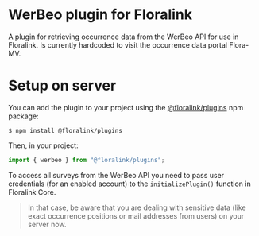 # WerBeo plugin for Floralink

A plugin for retrieving occurrence data from the WerBeo API for use in Floralink. Is currently hardcoded to visit the occurrence data portal Flora-MV.

# Setup on server

You can add the plugin to your project using the [@floralink/plugins](https://www.github.com/floralink/plugins) npm package:

```shell
$ npm install @floralink/plugins
```

Then, in your project:

```javascript
import { werbeo } from "@floralink/plugins";
```

To access all surveys from the WerBeo API you need to pass user credentials (for an enabled account) to the `initializePlugin()` function in Floralink Core.

> In that case, be aware that you are dealing with sensitive data (like exact occurrence positions or mail addresses from users) on your server now.

